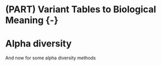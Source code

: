 # (PART) Variant Tables to Biological Meaning {-}

# Alpha diversity

And now for some alpha diversity methods
